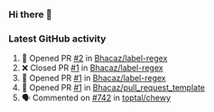 ### Hi there 👋


### Latest GitHub activity
<!--START_SECTION:activity-->
1. 💪 Opened PR [#2](https://github.com/Bhacaz/label-regex/pull/2) in [Bhacaz/label-regex](https://github.com/Bhacaz/label-regex)
2. ❌ Closed PR [#1](https://github.com/Bhacaz/label-regex/pull/1) in [Bhacaz/label-regex](https://github.com/Bhacaz/label-regex)
3. 💪 Opened PR [#1](https://github.com/Bhacaz/label-regex/pull/1) in [Bhacaz/label-regex](https://github.com/Bhacaz/label-regex)
4. 💪 Opened PR [#1](https://github.com/Bhacaz/pull_request_template/pull/1) in [Bhacaz/pull_request_template](https://github.com/Bhacaz/pull_request_template)
5. 🗣 Commented on [#742](https://github.com/toptal/chewy/issues/742) in [toptal/chewy](https://github.com/toptal/chewy)
<!--END_SECTION:activity-->

<!--
**Bhacaz/bhacaz** is a ✨ _special_ ✨ repository because its `README.md` (this file) appears on your GitHub profile.

Here are some ideas to get you started:

- 🔭 I’m currently working on ...
- 🌱 I’m currently learning ...
- 👯 I’m looking to collaborate on ...
- 🤔 I’m looking for help with ...
- 💬 Ask me about ...
- 📫 How to reach me: ...
- 😄 Pronouns: ...
- ⚡ Fun fact: ...
-->
